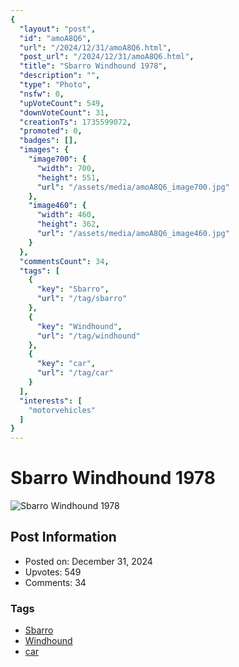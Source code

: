 ```yaml
---
{
  "layout": "post",
  "id": "amoA8Q6",
  "url": "/2024/12/31/amoA8Q6.html",
  "post_url": "/2024/12/31/amoA8Q6.html",
  "title": "Sbarro Windhound 1978",
  "description": "",
  "type": "Photo",
  "nsfw": 0,
  "upVoteCount": 549,
  "downVoteCount": 31,
  "creationTs": 1735599072,
  "promoted": 0,
  "badges": [],
  "images": {
    "image700": {
      "width": 700,
      "height": 551,
      "url": "/assets/media/amoA8Q6_image700.jpg"
    },
    "image460": {
      "width": 460,
      "height": 362,
      "url": "/assets/media/amoA8Q6_image460.jpg"
    }
  },
  "commentsCount": 34,
  "tags": [
    {
      "key": "Sbarro",
      "url": "/tag/sbarro"
    },
    {
      "key": "Windhound",
      "url": "/tag/windhound"
    },
    {
      "key": "car",
      "url": "/tag/car"
    }
  ],
  "interests": [
    "motorvehicles"
  ]
}
---
```


# Sbarro Windhound 1978

![Sbarro Windhound 1978](/assets/media/amoA8Q6_image700.jpg)

## Post Information

- Posted on: December 31, 2024
- Upvotes: 549
- Comments: 34

### Tags

- [Sbarro](/tag/Sbarro)
- [Windhound](/tag/Windhound)
- [car](/tag/car)

